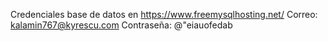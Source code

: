 Credenciales base de datos en https://www.freemysqlhosting.net/
Correo: kalamin767@kyrescu.com
Contraseña: @"eiauofedab

